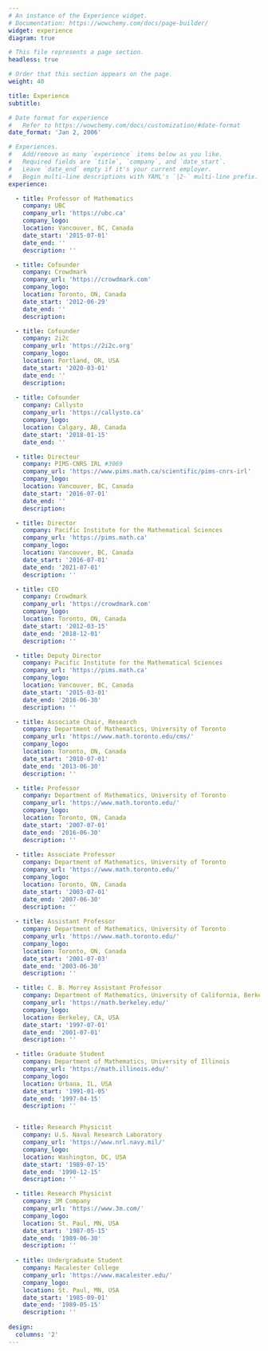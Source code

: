 ```yaml
---
# An instance of the Experience widget.
# Documentation: https://wowchemy.com/docs/page-builder/
widget: experience
diagram: true

# This file represents a page section.
headless: true

# Order that this section appears on the page.
weight: 40

title: Experience
subtitle:

# Date format for experience
#   Refer to https://wowchemy.com/docs/customization/#date-format
date_format: 'Jan 2, 2006'

# Experiences.
#   Add/remove as many `experience` items below as you like.
#   Required fields are `title`, `company`, and `date_start`.
#   Leave `date_end` empty if it's your current employer.
#   Begin multi-line descriptions with YAML's `|2-` multi-line prefix.
experience:

  - title: Professor of Mathematics 
    company: UBC
    company_url: 'https://ubc.ca'
    company_logo: 
    location: Vancouver, BC, Canada
    date_start: '2015-07-01'
    date_end: ''
    description: ''

  - title: Cofounder
    company: Crowdmark
    company_url: 'https://crowdmark.com'
    company_logo: 
    location: Toronto, ON, Canada
    date_start: '2012-06-29'
    date_end: ''
    description:

  - title: Cofounder
    company: 2i2c
    company_url: 'https://2i2c.org'
    company_logo:
    location: Portland, OR, USA
    date_start: '2020-03-01'
    date_end: ''
    description:
 
  - title: Cofounder
    company: Callysto
    company_url: 'https://callysto.ca'
    company_logo:
    location: Calgary, AB, Canada
    date_start: '2018-01-15'
    date_end: ''

  - title: Directeur
    company: PIMS-CNRS IRL #3069
    company_url: 'https://www.pims.math.ca/scientific/pims-cnrs-irl'
    company_logo:
    location: Vancouver, BC, Canada
    date_start: '2016-07-01'
    date_end: ''
    description:

  - title: Director
    company: Pacific Institute for the Mathematical Sciences
    company_url: 'https://pims.math.ca'
    company_logo: 
    location: Vancouver, BC, Canada
    date_start: '2016-07-01'
    date_end: '2021-07-01'
    description: ''

  - title: CEO
    company: Crowdmark
    company_url: 'https://crowdmark.com'
    company_logo: 
    location: Toronto, ON, Canada
    date_start: '2012-03-15'
    date_end: '2018-12-01'
    description: '' 

  - title: Deputy Director
    company: Pacific Institute for the Mathematical Sciences
    company_url: 'https://pims.math.ca'
    company_logo: 
    location: Vancouver, BC, Canada
    date_start: '2015-03-01'
    date_end: '2016-06-30'
    description: ''

  - title: Associate Chair, Research
    company: Department of Mathematics, University of Toronto
    company_url: 'https://www.math.toronto.edu/cms/'
    company_logo:
    location: Toronto, ON, Canada
    date_start: '2010-07-01'
    date_end: '2013-06-30'
    description: ''

  - title: Professor 
    company: Department of Mathematics, University of Toronto
    company_url: 'https://www.math.toronto.edu/'
    company_logo:
    location: Toronto, ON, Canada
    date_start: '2007-07-01'
    date_end: '2016-06-30'
    description: ''
  
  - title: Associate Professor 
    company: Department of Mathematics, University of Toronto
    company_url: 'https://www.math.toronto.edu/'
    company_logo:
    location: Toronto, ON, Canada
    date_start: '2003-07-01'
    date_end: '2007-06-30'
    description: ''
  
  - title: Assistant Professor 
    company: Department of Mathematics, University of Toronto
    company_url: 'https://www.math.toronto.edu/'
    company_logo:
    location: Toronto, ON, Canada
    date_start: '2001-07-03'
    date_end: '2003-06-30'
    description: ''

  - title: C. B. Morrey Assistant Professor 
    company: Department of Mathematics, University of California, Berkeley
    company_url: 'https://math.berkeley.edu/'
    company_logo:
    location: Berkeley, CA, USA
    date_start: '1997-07-01'
    date_end: '2001-07-01'
    description: ''

  - title: Graduate Student 
    company: Department of Mathematics, University of Illinois 
    company_url: 'https://math.illinois.edu/'
    company_logo:
    location: Urbana, IL, USA
    date_start: '1991-01-05'
    date_end: '1997-04-15'
    description: ''


  - title: Research Physicist 
    company: U.S. Naval Research Laboratory 
    company_url: 'https://www.nrl.navy.mil/'
    company_logo:
    location: Washington, DC, USA
    date_start: '1989-07-15' 
    date_end: '1990-12-15'
    description: ''

  - title: Research Physicist 
    company: 3M Company 
    company_url: 'https://www.3m.com/'
    company_logo:
    location: St. Paul, MN, USA
    date_start: '1987-05-15'
    date_end: '1989-06-30'
    description: ''
    
  - title: Undergraduate Student 
    company: Macalester College
    company_url: 'https://www.macalester.edu/'
    company_logo:
    location: St. Paul, MN, USA
    date_start: '1985-09-01'
    date_end: '1989-05-15'
    description: ''
    
design:
  columns: '2'
---
```


